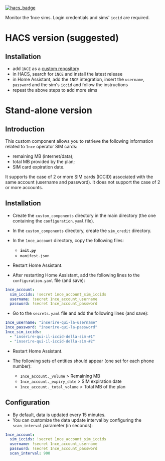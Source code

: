 
[![hacs_badge](https://img.shields.io/badge/HACS-Default-41BDF5.svg?style=for-the-badge)](https://github.com/hacs/integration)


Monitor the 1nce sims.
Login credentials and sims' `iccid` are required.

# HACS version (suggested)
## Installation
- add `1NCE` as a [custom repository](https://hacs.xyz/docs/faq/custom_repositories/)
- in HACS, search for `1NCE` and install the latest release
- in Home Assistant, add the `1NCE` integration, insert the `username`, `password` and the sim's `iccid` and follow the instructions  
- repeat the above steps to add more sims

# Stand-alone version

## Introduction
This custom component allows you to retrieve the following information related to <code>1nce</code> operator SIM cards:

- remaining MB (internet/data);
- total MB provided by the plan;
- SIM card expiration date.

It supports the case of 2 or more SIM cards (ICCID) associated with the same account (username and password).
It does not support the case of 2 or more accounts.

## Installation

- Create the <code>custom_components</code> directory in the main directory (the one containing the <code>configuration.yaml</code> file).
- In the <code>custom_components</code> directory, create the <code>sim_credit</code> directory.
- In the <code>1nce_account</code> directory, copy the following files:

  - <code>__init.py__</code>
  - <code>manifest.json</code>
  
- Restart Home Assistant.
- After restarting Home Assistant, add the following lines to the <code>configuration.yaml</code> file (and save):

```yaml
1nce_account:
  sim_iccids: !secret 1nce_account_sim_iccids
  username: !secret 1nce_account_username
  password: !secret 1nce_account_password
```

- Go to the <code>secrets.yaml</code> file and add the following lines (and save):

```yaml
1nce_username: "inserire-qui-la-username"  
1nce_password: "inserire-qui-la-password"
1nce_sim_iccids: 
  - "inserire-qui-il-iccid-della-sim-#1"
  - "inserire-qui-il-iccid-della-sim-#2" 
```

- Restart Home Assistant.
- The following sets of entities should appear (one set for each phone number):

  - <code>1nce_account.<iccid>_volume</code> > Remaining MB
  - <code>1nce_account.<iccid>_expiry_date</code> > SIM expiration date
  - <code>1nce_account.<iccid>_total_volume</code> > Total MB of the plan

## Configuration

- By default, data is updated every 15 minutes.
- You can customize the data update interval by configuring the <code>scan_interval</code> parameter (in seconds):

```yaml
1nce_account:
  sim_iccids: !secret 1nce_account_sim_iccids
  username: !secret 1nce_account_username
  password: !secret 1nce_account_password
  scan_interval: 900
```

